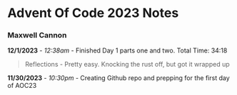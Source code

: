 
# Advent Of Code 2023 Notes

### Maxwell Cannon

**12/1/2023** - *12:38am* - Finished Day 1 parts one and two. Total Time: 34:18  
> Reflections - Pretty easy. Knocking the rust off, but got it wrapped up  


**11/30/2023** - *10:30pm* - Creating Github repo and prepping for the first day of AOC23  
